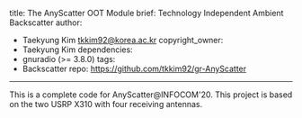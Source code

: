 title: The AnyScatter OOT Module
brief: Technology Independent Ambient Backscatter 
author:
  - Taekyung Kim <tkkim92@korea.ac.kr>
copyright_owner:
  - Taekyung Kim
dependencies:
  - gnuradio (>= 3.8.0)
tags:
  - Backscatter
repo: https://github.com/tkkim92/gr-AnyScatter
---
This is a complete code for AnyScatter@INFOCOM'20.
This project is based on the two USRP X310 with four receiving antennas.
